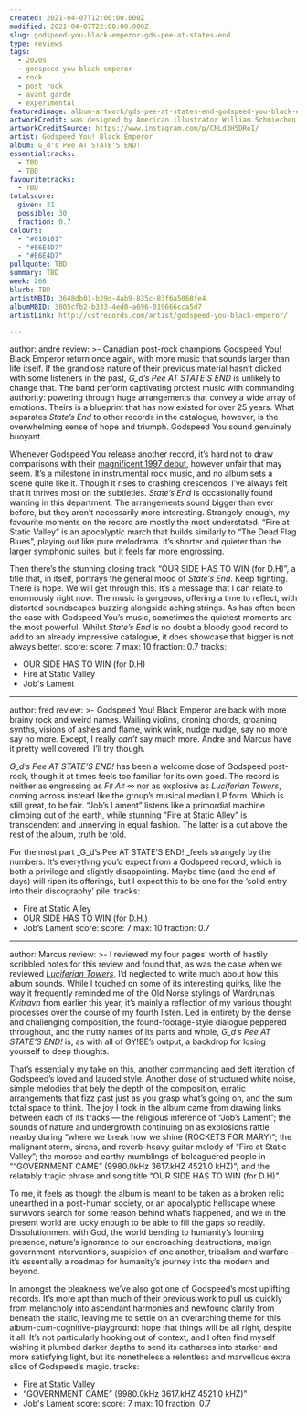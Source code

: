 ```yaml
---
created: 2021-04-07T12:00:00.000Z
modified: 2021-04-07T22:00:00.000Z
slug: godspeed-you-black-emperor-gds-pee-at-states-end
type: reviews
tags:
  - 2020s
  - godspeed you black emperor
  - rock
  - post rock
  - avant garde
  - experimental
featuredimage: album-artwork/gds-pee-at-states-end-godspeed-you-black-emperor.jpg
artworkCredit: was designed by American illustrator William Schmiechen.
artworkCreditSource: https://www.instagram.com/p/CNLd3H5DRoI/
artist: Godspeed You! Black Emperor
album: G_d's Pee AT STATE'S END!
essentialtracks:
  - TBD
  - TBD
favouritetracks:
  - TBD
totalscore:
  given: 21
  possible: 30
  fraction: 0.7
colours:
  - "#010101"
  - "#E6E4D7"
  - "#E6E4D7"
pullquote: TBD
summary: TBD
week: 266
blurb: TBD
artistMBID: 3648db01-b29d-4ab9-835c-83f6a5068fe4
albumMBID: 3805cfb2-b333-4ed0-a696-019666cca5d7
artistLink: http://cstrecords.com/artist/godspeed-you-black-emperor/

---
```

author: andré
review: >-
  Canadian post-rock champions Godspeed You! Black Emperor return once again, with more music that sounds larger than life itself. If the grandiose nature of their previous material hasn’t clicked with some listeners in the past, _G_d’s Pee AT STATE’S END_ is unlikely to change that. The band perform captivating protest music with commanding authority: powering through huge arrangements that convey a wide array of emotions. Theirs is a blueprint that has now existed for over 25 years. What separates _State’s End_ to other records in the catalogue, however, is the overwhelming sense of hope and triumph. Godspeed You sound genuinely buoyant.


  Whenever Godspeed You release another record, it’s hard not to draw comparisons with their [magnificent 1997 debut](/reviews/godspeed-you-black-emperor-f-sharp-a-sharp-infinity), however unfair that may seem. It’s a milestone in instrumental rock music, and no album sets a scene quite like it. Though it rises to crashing crescendos, I’ve always felt that it thrives most on the subtleties. _State’s End_ is occasionally found wanting in this department. The arrangements sound bigger than ever before, but they aren’t necessarily more interesting. Strangely enough, my favourite moments on the record are mostly the most understated. “Fire at Static Valley” is an apocalyptic march that builds similarly to “The Dead Flag Blues”, playing out like pure melodrama. It’s shorter and quieter than the larger symphonic suites, but it feels far more engrossing.


  Then there’s the stunning closing track “OUR SIDE HAS TO WIN (for D.H)”, a title that, in itself, portrays the general mood of _State’s End_. Keep fighting. There is hope. We will get through this. It’s a message that I can relate to enormously right now. The music is gorgeous, offering a time to reflect, with distorted soundscapes buzzing alongside aching strings. As has often been the case with Godspeed You’s music, sometimes the quietest moments are the most powerful. Whilst _State’s End_ is no doubt a bloody good record to add to an already impressive catalogue, it does showcase that bigger is not always better.
score:
  score: 7
  max: 10
  fraction: 0.7
tracks:
  - OUR SIDE HAS TO WIN (for D.H)
  - Fire at Static Valley
  - Job's Lament

---
author: fred
review: >-
  Godspeed You! Black Emperor are back with more brainy rock and weird names. Wailing violins, droning chords, groaning synths, visions of ashes and flame, wink wink, nudge nudge, say no more say no more. Except, I really _can’t_ say much more. Andre and Marcus have it pretty well covered. I’ll try though. 


  _G_d’s Pee AT STATE’S END!_ has been a welcome dose of Godspeed post-rock, though it at times feels too familiar for its own good. The record is neither as engrossing as _F♯ A♯ ∞_ nor as explosive as _Luciferian Towers_, coming across instead like the group’s musical median LP form. Which is still great, to be fair. “Job’s Lament” listens like a primordial machine climbing out of the earth, while stunning “Fire at Static Alley” is transcendent and unnerving in equal fashion. The latter is a cut above the rest of the album, truth be told.


  For the most part _G_d’s Pee AT STATE’S END! _feels strangely by the numbers. It’s everything you’d expect from a Godspeed record, which is both a privilege and slightly disappointing. Maybe time (and the end of days) will ripen its offerings, but I expect this to be one for the ‘solid entry into their discography’ pile.
tracks:
  - Fire at Static Alley
  - OUR SIDE HAS TO WIN (for D.H.)
  - Job’s Lament
score:
  score: 7
  max: 10
  fraction: 0.7

---
author: Marcus
review: >-
  I reviewed my four pages’ worth of hastily scribbled notes for this review and found that, as was the case when we reviewed _[Luciferian Towers](/reviews/godspeed-you-black-emperor-luciferian-towers)_, I’d neglected to write much about how this album sounds. While I touched on some of its interesting quirks, like the way it frequently reminded me of the Old Norse stylings of Wardruna’s _Kvitravn_ from earlier this year, it’s mainly a reflection of my various thought processes over the course of my fourth listen. Led in entirety by the dense and challenging composition, the found-footage-style dialogue peppered throughout, and the nutty names of its parts and whole, _G_d’s Pee AT STATE’S END!_ is, as with all of GY!BE’s output, a backdrop for losing yourself to deep thoughts.


  That’s essentially my take on this, another commanding and deft iteration of Godspeed’s loved and lauded style. Another dose of structured white noise, simple melodies that bely the depth of the composition, erratic arrangements that fizz past just as you grasp what’s going on, and the sum total space to think. The joy I took in the album came from drawing links between each of its tracks — the religious inference of “Job’s Lament”; the sounds of nature and undergrowth continuing on as explosions rattle nearby during “where we break how we shine (ROCKETS FOR MARY)”; the malignant storm, sirens, and reverb-heavy guitar melody of “Fire at Static Valley”; the morose and earthy mumblings of beleaguered people in ““GOVERNMENT CAME” (9980.0kHz 3617.kHZ 4521.0 kHZ)”; and the relatably tragic phrase and song title “OUR SIDE HAS TO WIN (for D.H)”.


  To me, it feels as though the album is meant to be taken as a broken relic unearthed in a post-human society, or an apocalyptic hellscape where survivors search for some reason behind what’s happened, and we in the present world are lucky enough to be able to fill the gaps so readily. Dissolutionment with God, the world bending to humanity’s looming presence, nature’s ignorance to our encroaching destructions, malign government interventions, suspicion of one another, tribalism and warfare - it’s essentially a roadmap for humanity’s journey into the modern and beyond.


  In amongst the bleakness we’ve also got one of Godspeed’s most uplifting records. It’s more apt than much of their previous work to pull us quickly from melancholy into ascendant harmonies and newfound clarity from beneath the static, leaving me to settle on an overarching theme for this album-cum-cognitive-playground: hope that things will be all right, despite it all. It’s not particularly hooking out of context, and I often find myself wishing it plumbed darker depths to send its catharses into starker and more satisfying light, but it’s nonetheless a relentless and marvellous extra slice of Godspeed’s magic.
tracks:
  - Fire at Static Valley
  - “GOVERNMENT CAME” (9980.0kHz 3617.kHZ 4521.0 kHZ)"
  - Job's Lament
score:
  score: 7
  max: 10
  fraction: 0.7
